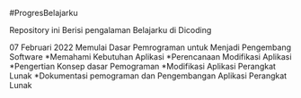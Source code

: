 #ProgresBelajarku

Repository ini Berisi pengalaman Belajarku di Dicoding

07 Februari 2022
Memulai Dasar Pemrograman untuk Menjadi Pengembang Software
  *Memahami Kebutuhan Aplikasi
  *Perencanaan Modifikasi Aplikasi
  *Pengertian Konsep dasar Pemograman
  *Modifikasi Aplikasi Perangkat Lunak
  *Dokumentasi pemograman dan Pengembangan Aplikasi Perangkat Lunak
